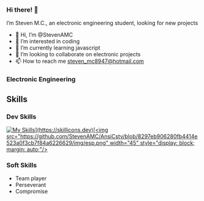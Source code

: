 ### Hi there! 👋
	
I’m Steven M.C., an electronic engineering student, looking for new projects

- 👋 Hi, I’m @StevenAMC
- 👀 I’m interested in coding
- 🌱 I’m currently learning javascript
- 💞️ I’m looking to collaborate on electronic projects
- 📫 How to reach me steven_mc8947@hotmail.com

### Electronic Engineering

## Skills
### Dev Skills
[![My Skills](https://skillicons.dev/icons?i=androidstudio,java,js,vue,html,css,matlab,autocad,mysql,sqlite,php,py,qt,c,c++,git,github,linux,arduino,flutter,)](https://skillicons.dev)[<img src="https://github.com/StevenAMC/AnsiCstv/blob/8297eb906280fb4414e523a0f3cb7f84a6226629/img/esp.png" width="45"  style="display: block;
 margin: auto;"/>](img/esp.png) 

### Soft Skills
 - Team player
 - Perseverant
 - Compromise

<!---
StevenAMC/StevenAMC is a ✨ special ✨ repository because its `README.md` (this file) appears on your GitHub profile.
You can click the Preview link to take a look at your changes.
--->

